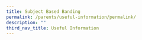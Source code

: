 ```yaml
---
title: Subject Based Banding
permalink: /parents/useful-information/permalink/
description: ""
third_nav_title: Useful Information
---
```

